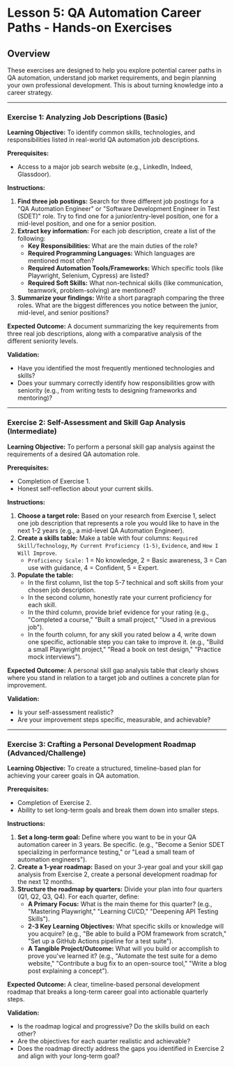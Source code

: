 # Lesson 5: QA Automation Career Paths - Hands-on Exercises

## Overview

These exercises are designed to help you explore potential career paths in QA automation, understand job market requirements, and begin planning your own professional development. This is about turning knowledge into a career strategy.

---

### Exercise 1: Analyzing Job Descriptions (Basic)

**Learning Objective:** To identify common skills, technologies, and responsibilities listed in real-world QA automation job descriptions.

**Prerequisites:**
- Access to a major job search website (e.g., LinkedIn, Indeed, Glassdoor).

**Instructions:**

1.  **Find three job postings:** Search for three different job postings for a "QA Automation Engineer" or "Software Development Engineer in Test (SDET)" role. Try to find one for a junior/entry-level position, one for a mid-level position, and one for a senior position.
2.  **Extract key information:** For each job description, create a list of the following:
    *   **Key Responsibilities:** What are the main duties of the role?
    *   **Required Programming Languages:** Which languages are mentioned most often?
    *   **Required Automation Tools/Frameworks:** Which specific tools (like Playwright, Selenium, Cypress) are listed?
    *   **Required Soft Skills:** What non-technical skills (like communication, teamwork, problem-solving) are mentioned?
3.  **Summarize your findings:** Write a short paragraph comparing the three roles. What are the biggest differences you notice between the junior, mid-level, and senior positions?

**Expected Outcome:**
A document summarizing the key requirements from three real job descriptions, along with a comparative analysis of the different seniority levels.

**Validation:**
- Have you identified the most frequently mentioned technologies and skills?
- Does your summary correctly identify how responsibilities grow with seniority (e.g., from writing tests to designing frameworks and mentoring)?

---

### Exercise 2: Self-Assessment and Skill Gap Analysis (Intermediate)

**Learning Objective:** To perform a personal skill gap analysis against the requirements of a desired QA automation role.

**Prerequisites:**
- Completion of Exercise 1.
- Honest self-reflection about your current skills.

**Instructions:**

1.  **Choose a target role:** Based on your research from Exercise 1, select one job description that represents a role you would like to have in the next 1-2 years (e.g., a mid-level QA Automation Engineer).
2.  **Create a skills table:** Make a table with four columns: `Required Skill/Technology`, `My Current Proficiency (1-5)`, `Evidence`, and `How I Will Improve`.
    *   `Proficiency Scale:` 1 = No knowledge, 2 = Basic awareness, 3 = Can use with guidance, 4 = Confident, 5 = Expert.
3.  **Populate the table:**
    *   In the first column, list the top 5-7 technical and soft skills from your chosen job description.
    *   In the second column, honestly rate your current proficiency for each skill.
    *   In the third column, provide brief evidence for your rating (e.g., "Completed a course," "Built a small project," "Used in a previous job").
    *   In the fourth column, for any skill you rated below a 4, write down one specific, actionable step you can take to improve it. (e.g., "Build a small Playwright project," "Read a book on test design," "Practice mock interviews").

**Expected Outcome:**
A personal skill gap analysis table that clearly shows where you stand in relation to a target job and outlines a concrete plan for improvement.

**Validation:**
- Is your self-assessment realistic?
- Are your improvement steps specific, measurable, and achievable?

---

### Exercise 3: Crafting a Personal Development Roadmap (Advanced/Challenge)

**Learning Objective:** To create a structured, timeline-based plan for achieving your career goals in QA automation.

**Prerequisites:**
- Completion of Exercise 2.
- Ability to set long-term goals and break them down into smaller steps.

**Instructions:**

1.  **Set a long-term goal:** Define where you want to be in your QA automation career in 3 years. Be specific. (e.g., "Become a Senior SDET specializing in performance testing," or "Lead a small team of automation engineers").
2.  **Create a 1-year roadmap:** Based on your 3-year goal and your skill gap analysis from Exercise 2, create a personal development roadmap for the next 12 months.
3.  **Structure the roadmap by quarters:** Divide your plan into four quarters (Q1, Q2, Q3, Q4). For each quarter, define:
    *   **A Primary Focus:** What is the main theme for this quarter? (e.g., "Mastering Playwright," "Learning CI/CD," "Deepening API Testing Skills").
    *   **2-3 Key Learning Objectives:** What specific skills or knowledge will you acquire? (e.g., "Be able to build a POM framework from scratch," "Set up a GitHub Actions pipeline for a test suite").
    *   **A Tangible Project/Outcome:** What will you build or accomplish to prove you've learned it? (e.g., "Automate the test suite for a demo website," "Contribute a bug fix to an open-source tool," "Write a blog post explaining a concept").

**Expected Outcome:**
A clear, timeline-based personal development roadmap that breaks a long-term career goal into actionable quarterly steps.

**Validation:**
- Is the roadmap logical and progressive? Do the skills build on each other?
- Are the objectives for each quarter realistic and achievable?
- Does the roadmap directly address the gaps you identified in Exercise 2 and align with your long-term goal?